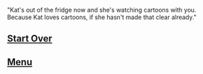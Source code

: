 "Kat's out of the fridge now and she's watching cartoons with you.  
Because Kat loves cartoons, if she hasn't made that clear already."

[Start Over](beginning.md)
---
[Menu]()
---